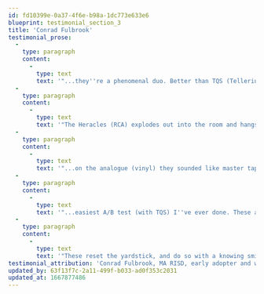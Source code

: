 ```yaml
---
id: fd10399e-0a37-4f6e-b98a-1dc773e633e6
blueprint: testimonial_section_3
title: 'Conrad Fulbrook'
testimonial_prose:
  -
    type: paragraph
    content:
      -
        type: text
        text: '"...they''re a phenomenal duo. Better than TQS (TelleriumQ Statement) by some distance...not a subtle thing... a massive difference."'
  -
    type: paragraph
    content:
      -
        type: text
        text: '"The Heracles (RCA) explodes out into the room and hangs in the air around you....(they) are in another league."'
  -
    type: paragraph
    content:
      -
        type: text
        text: '"...on the analogue (vinyl) they sounded like master tape."'
  -
    type: paragraph
    content:
      -
        type: text
        text: '"...easiest A/B test (with TQS) I''ve ever done. These are far and away transcendentally better than anything I''ve ever heard."'
  -
    type: paragraph
    content:
      -
        type: text
        text: '"These reset the yardstick, and do so with a knowing smirk and a wink...they''re masterful."'
testimonial_attribution: 'Conrad Fulbrook, MA RISD, early adopter and website design'
updated_by: 63f13f7c-2a11-499f-b033-ad0f353c2031
updated_at: 1667877486
---
```

